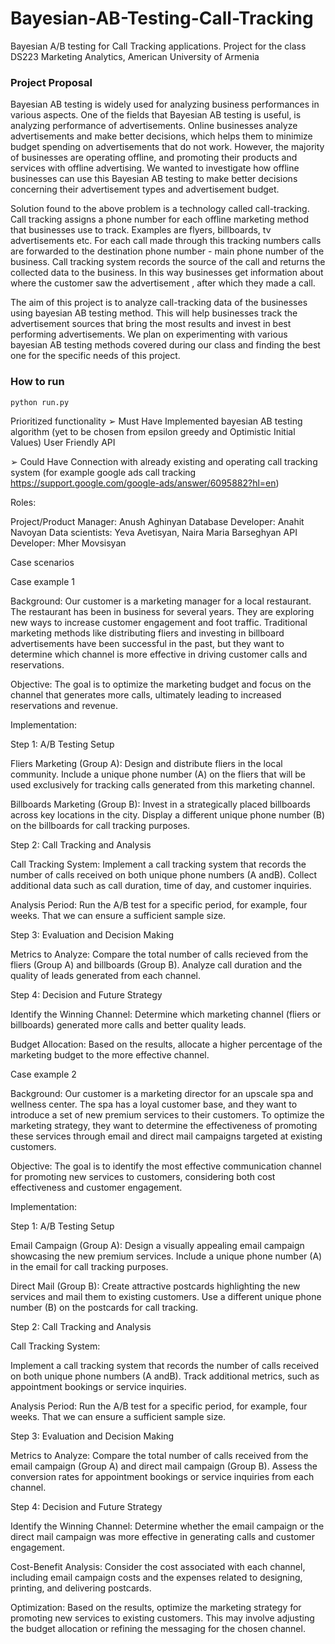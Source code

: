 # Bayesian-AB-Testing-Call-Tracking
Bayesian A/B testing for Call Tracking applications. Project for the class DS223 Marketing Analytics, American University of Armenia


### Project Proposal 

Bayesian AB testing is widely used for analyzing business performances in various aspects. One of the fields that Bayesian AB testing is useful, is analyzing performance of advertisements. Online businesses analyze advertisements and make better decisions, which helps them to minimize budget spending on advertisements that do not work. However, the majority of businesses are operating offline, and promoting their products and services with offline advertising. We wanted to investigate how offline businesses can use this Bayesian AB testing to make better decisions concerning their advertisement types and advertisement budget. 

Solution found to the above problem is a technology called call-tracking. Call tracking assigns a phone number for each offline marketing method that businesses use to track. Examples are flyers, billboards, tv advertisements etc. For each call made through this tracking numbers calls are forwarded to the destination phone number - main phone number of the business. Call tracking system records the source of the call and returns the collected data to the business. In this way businesses get information about where the customer saw the advertisement , after which they made a call. 

The aim of this project is to analyze call-tracking data of the businesses using bayesian AB testing method. This will help businesses track the advertisement sources that bring the most results and invest in best performing advertisements. We plan on experimenting with various bayesian AB testing methods covered during our class and finding the best one for the specific needs of this project. 


### How to run

```
python run.py
```

Prioritized functionality
➢	Must Have
Implemented bayesian AB testing algorithm (yet to be chosen from epsilon greedy and Optimistic Initial Values)
User Friendly API
 
➢	Could Have 
Connection with already existing and operating call tracking system (for example google ads call tracking https://support.google.com/google-ads/answer/6095882?hl=en)



Roles:

Project/Product Manager: Anush Aghinyan
Database Developer: Anahit Navoyan
Data scientists: Yeva Avetisyan, Naira Maria Barseghyan
API Developer: Mher Movsisyan

Case scenarios 

Case example 1 

Background: Our customer is a marketing manager for a local restaurant. The restaurant has been in business for several years.
They are exploring new ways to increase customer engagement and foot traffic. 
Traditional marketing methods like distributing fliers and investing in billboard advertisements have been successful in the past, 
but they want to determine which channel is more effective in driving customer calls and reservations.

Objective: The goal is to optimize the marketing budget and focus on the channel that generates more calls, ultimately leading to increased reservations and revenue. 

Implementation: 

Step 1: A/B Testing Setup

Fliers Marketing (Group A):
Design and distribute fliers in the local community.
Include a unique phone number (A) on the fliers that will be used exclusively for tracking calls generated from this marketing channel.

Billboards Marketing (Group B):
Invest in a strategically placed billboards across key locations in the city.
Display a different unique phone number (B) on the billboards for call tracking purposes.

Step 2: Call Tracking and Analysis

Call Tracking System: 
Implement a call tracking system that records the number of calls received on both unique phone numbers (A andB). 
Collect additional data such as call duration, time of day, and customer inquiries.

Analysis Period:
Run the A/B test for a specific period, for example, four weeks. 
That we can ensure a sufficient sample size. 

Step 3: Evaluation and Decision Making

Metrics to Analyze:
Compare the total number of calls recieved from the fliers (Group A) and billboards (Group B).
Analyze call duration and the quality of leads generated from each channel.

Step 4: Decision and Future Strategy

Identify the Winning Channel: 
Determine which marketing channel (fliers or billboards) generated more calls and better quality leads. 

Budget Allocation:
Based on the results, allocate a higher percentage of the marketing budget to the more effective channel.


Case example 2

Background: Our customer is a marketing director for an upscale spa and wellness center. 
The spa has a loyal customer base, and they want to introduce a set of new premium services to their customers. 
To optimize the marketing strategy, they want to determine the effectiveness of promoting these services through email and direct mail campaigns targeted at existing customers.

Objective: The goal is to identify the most effective communication channel for promoting new services to customers, considering both cost effectiveness and customer engagement.

Implementation: 

Step 1: A/B Testing Setup

Email Campaign (Group A):
Design a visually appealing email campaign showcasing the new premium services.
Include a unique phone number (A) in the email for call tracking purposes.

Direct Mail (Group B):
Create attractive postcards highlighting the new services and mail them to existing customers.
Use a different unique phone number (B) on the postcards for call tracking.

Step 2: Call Tracking and Analysis

Call Tracking System: 

Implement a call tracking system that records the number of calls received on both unique phone numbers (A andB). 
Track additional metrics, such as appointment bookings or service inquiries.

Analysis Period:
Run the A/B test for a specific period, for example, four weeks. 
That we can ensure a sufficient sample size. 

Step 3: Evaluation and Decision Making

Metrics to Analyze:
Compare the total number of calls received from the email campaign (Group A) and direct mail campaign (Group B).
Assess the conversion rates for appointment bookings or service inquiries from each channel.

Step 4: Decision and Future Strategy

Identify the Winning Channel: 
Determine whether the email campaign or the direct mail campaign was more effective in generating calls and customer engagement. 

Cost-Benefit Analysis:
Consider the cost associated with each channel, including email campaign costs and the expenses related to designing, printing, and delivering postcards.

Optimization:
Based on the results, optimize the marketing strategy for promoting new services to existing customers. 
This may involve adjusting the budget allocation or refining the messaging for the chosen channel.  








